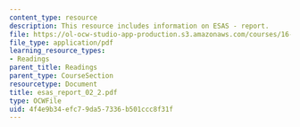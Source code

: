```yaml
---
content_type: resource
description: This resource includes information on ESAS - report.
file: https://ol-ocw-studio-app-production.s3.amazonaws.com/courses/16-423j-aerospace-biomedical-and-life-support-engineering-spring-2006/4f4e9b34efc79da57336b501ccc8f31f_esas_report_02_2.pdf
file_type: application/pdf
learning_resource_types:
- Readings
parent_title: Readings
parent_type: CourseSection
resourcetype: Document
title: esas_report_02_2.pdf
type: OCWFile
uid: 4f4e9b34-efc7-9da5-7336-b501ccc8f31f
---
```

